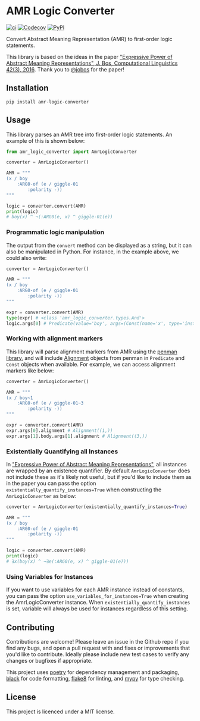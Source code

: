 # AMR Logic Converter

[![ci](https://img.shields.io/github/workflow/status/chanind/amr-logic-converter/CI/main)](https://github.com/chanind/amr-logic-converter)
[![Codecov](https://img.shields.io/codecov/c/github/chanind/amr-logic-converter/main)](https://codecov.io/gh/chanind/amr-logic-converter)
[![PyPI](https://img.shields.io/pypi/v/amr-logic-converter?color=blue)](https://pypi.org/project/amr-logic-converter/)

Convert Abstract Meaning Representation (AMR) to first-order logic statements.

This library is based on the ideas in the paper ["Expressive Power of Abstract Meaning Representations", J. Bos, Computational Linguistics 42(3), 2016](http://www.mitpressjournals.org/doi/pdf/10.1162/COLI_a_00257). Thank you to [@jobos](https://github.com/jobos) for the paper!

## Installation

```
pip install amr-logic-converter
```

## Usage

This library parses an AMR tree into first-order logic statements. An example of this is shown below:

```python
from amr_logic_converter import AmrLogicConverter

converter = AmrLogicConverter()

AMR = """
(x / boy
    :ARG0-of (e / giggle-01
        :polarity -))
"""

logic = converter.convert(AMR)
print(logic)
# boy(x) ^ ¬(:ARG0(e, x) ^ giggle-01(e))
```

### Programmatic logic manipulation

The output from the `convert` method can be displayed as a string, but it can also be manipulated in Python. For instance, in the example above, we could also write:

```python
converter = AmrLogicConverter()

AMR = """
(x / boy
    :ARG0-of (e / giggle-01
        :polarity -))
"""

expr = converter.convert(AMR)
type(expr) # <class 'amr_logic_converter.types.And'>
logic.args[0] # Predicate(value='boy', args=(Const(name='x', type='instance'),), alignment=None)
```

### Working with alignment markers

This library will parse alignment markers from AMR using the [penman library](https://penman.readthedocs.io/en/latest/), and will include [Alignment](https://penman.readthedocs.io/en/latest/api/penman.surface.html#penman.surface.Alignment) objects from penman in `Predicate` and `Const` objects when available. For example, we can access alignment markers like below:

```python
converter = AmrLogicConverter()

AMR = """
(x / boy~1
    :ARG0-of (e / giggle-01~3
        :polarity -))
"""

expr = converter.convert(AMR)
expr.args[0].alignment # Alignment((1,))
expr.args[1].body.args[1].alignment # Alignment((3,))
```

### Existentially Quantifying all Instances

In ["Expressive Power of Abstract Meaning Representations"](http://www.mitpressjournals.org/doi/pdf/10.1162/COLI_a_00257), all instances are wrapped by an existence quantifier. By default `AmrLogicConverter` does not include these as it's likely not useful, but if you'd like to include them as in the paper you can pass the option `existentially_quantify_instances=True` when constructing the `AmrLogicConverter` as below:

```python
converter = AmrLogicConverter(existentially_quantify_instances=True)

AMR = """
(x / boy
    :ARG0-of (e / giggle-01
        :polarity -))
"""

logic = converter.convert(AMR)
print(logic)
# ∃x(boy(x) ^ ¬∃e(:ARG0(e, x) ^ giggle-01(e)))
```

### Using Variables for Instances

If you want to use variables for each AMR instance instead of constants, you can pass the option `use_variables_for_instances=True` when creating the AmrLogicConverter instance. When `existentially_quantify_instances` is set, variable will always be used for instances regardless of this setting.

## Contributing

Contributions are welcome! Please leave an issue in the Github repo if you find any bugs, and open a pull request with and fixes or improvements that you'd like to contribute. Ideally please include new test cases to verify any changes or bugfixes if appropriate.

This project uses [poetry](https://python-poetry.org/) for dependency management and packaging, [black](https://black.readthedocs.io/en/stable/) for code formatting, [flake8](https://flake8.pycqa.org/en/latest/) for linting, and [mypy](https://mypy.readthedocs.io/en/stable/) for type checking.

## License

This project is licenced under a MIT license.

